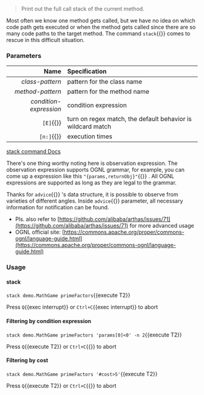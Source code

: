 > Print out the full call stack of the current method.

Most often we know one method gets called, but we have no idea on which code path gets executed or when the method gets called since there are so many code paths to the target method. The command `stack`{{}} comes to rescue in this difficult situation.

### Parameters

|                   Name | Specification                                               |
| ---------------------: | :---------------------------------------------------------- |
|        _class-pattern_ | pattern for the class name                                  |
|       _method-pattern_ | pattern for the method name                                 |
| _condition-expression_ | condition expression                                        |
|              `[E]`{{}} | turn on regex match, the default behavior is wildcard match |
|             `[n:]`{{}} | execution times                                             |

[stack command Docs](https://arthas.aliyun.com/en/doc/stack.html)

There's one thing worthy noting here is observation expression. The observation expression supports OGNL grammar, for example, you can come up a expression like this `"{params,returnObj}"`{{}} . All OGNL expressions are supported as long as they are legal to the grammar.

Thanks for `advice`{{}} 's data structure, it is possible to observe from varieties of different angles. Inside `advice`{{}} parameter, all necessary information for notification can be found.

- Pls. also refer to [https://github.com/alibaba/arthas/issues/71](https://github.com/alibaba/arthas/issues/71) for more advanced usage
- OGNL official site: [https://commons.apache.org/proper/commons-ognl/language-guide.html](https://commons.apache.org/proper/commons-ognl/language-guide.html)

### Usage

#### stack

`stack demo.MathGame primeFactors`{{execute T2}}

Press `Q`{{exec interrupt}} or `Ctrl+C`{{exec interrupt}} to abort

#### Filtering by condition expression

`stack demo.MathGame primeFactors 'params[0]<0' -n 2`{{execute T2}}

Press `Q`{{execute T2}} or `Ctrl+C`{{}} to abort

#### Filtering by cost

`stack demo.MathGame primeFactors '#cost>5'`{{execute T2}}

Press `Q`{{execute T2}} or `Ctrl+C`{{}} to abort
